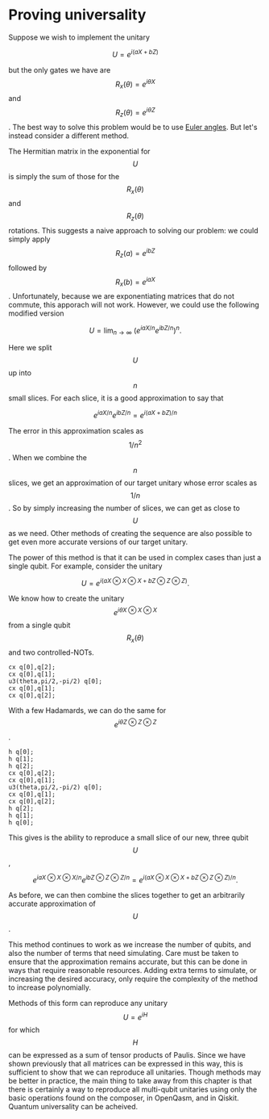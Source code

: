 # Proving universality

Suppose we wish to implement the unitary

$$
U = e^{i(aX + bZ)}
$$

but the only gates we have are $$R_x(\theta) = e^{i \theta X}$$ and $$R_z(\theta) = e^{i \theta Z}$$ . The best way to solve this problem would be to use [Euler angles](https://en.wikipedia.org/wiki/Euler_angles). But let's instead consider a different method.

The Hermitian matrix in the exponential for $$U$$ is simply the sum of those for the $$R_x(\theta)$$ and $$R_z(\theta)$$ rotations. This suggests a naive approach to solving our problem: we could simply apply $$R_z(a)  = e^{i bZ}$$ followed by $$R_x(b)  = e^{i a X}$$. Unfortunately, because we are exponentiating matrices that do not commute, this apporach will not work. However, we could use the following modified version

$$
U = \lim_{n\rightarrow\infty} ~ \left(e^{iaX/n}e^{ibZ/n}\right)^n.
$$

Here we split $$U$$ up into $$n$$ small slices. For each slice, it is a good approximation to say that

$$
e^{iaX/n}e^{ibZ/n} = e^{i(aX + bZ)/n}
$$

The error in this approximation scales as $$1/n^2$$. When we combine the $$n$$ slices, we get an approximation of our target unitary whose error scales as $$1/n$$. So by simply increasing the number of slices, we can get as close to $$U$$ as we need. Other methods of creating the sequence are also possible to get even more accurate versions of our target unitary.

The power of this method is that it can be used in complex cases than just a single qubit. For example, consider the unitary 

$$
U = e^{i(aX\otimes X\otimes X + bZ\otimes Z\otimes Z)}.
$$

We know how to create the unitary $$e^{i\theta X\otimes X\otimes X}$$ from a single qubit $$R_x(\theta)$$ and two controlled-NOTs.

```text
cx q[0],q[2];
cx q[0],q[1];
u3(theta,pi/2,-pi/2) q[0];
cx q[0],q[1];
cx q[0],q[2];
```

With a few Hadamards, we can do the same for $$e^{i\theta Z\otimes Z\otimes Z}$$.

```text
h q[0];
h q[1];
h q[2];
cx q[0],q[2];
cx q[0],q[1];
u3(theta,pi/2,-pi/2) q[0];
cx q[0],q[1];
cx q[0],q[2];
h q[2];
h q[1];
h q[0];
```

This gives is the ability to reproduce a small slice of our new, three qubit $$U$$ ,

$$
e^{iaX\otimes X\otimes X/n}e^{ibZ\otimes Z\otimes Z/n} = e^{i(aX\otimes X\otimes X + bZ\otimes Z\otimes Z)/n}.
$$

As before, we can then combine the slices together to get an arbitrarily accurate approximation of $$U$$ .

This method continues to work as we increase the number of qubits, and also the number of terms that need simulating. Care must be taken to ensure that the approximation remains accurate, but this can be done in ways that require reasonable resources. Adding extra terms to simulate, or increasing the desired accuracy, only require the complexity of the method to increase polynomially.

Methods of this form can reproduce any unitary  $$U = e^{iH}$$ for which $$H$$ can be expressed as a sum of tensor products of Paulis. Since we have shown previously that all matrices can be expressed in this way, this is sufficient to show that we can reproduce all unitaries. Though methods may be better in practice, the main thing to take away from this chapter is that there is certainly a way to reproduce all multi-qubit unitaries using only the basic operations found on the composer, in OpenQasm, and in Qiskit. Quantum universality can be acheived.







